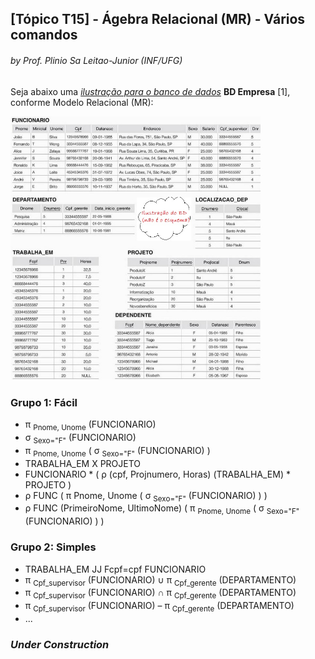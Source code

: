 ## [Tópico T15] - Ágebra Relacional (MR) - Vários comandos
###### *by Prof. Plinio Sa Leitao-Junior (INF/UFG)*

Seja abaixo uma [*ilustração para o banco de dados*](../media/fig-mr-2.jpg) **BD Empresa** [1], conforme Modelo Relacional (MR):

<img src="../media/fig-mr-2.jpg" width="400">

### Grupo 1: Fácil

-	π <sub>Pnome, Unome</sub> (FUNCIONARIO)
-	σ <sub>Sexo="F"</sub> (FUNCIONARIO)
-	π <sub>Pnome, Unome</sub> ( σ <sub>Sexo="F"</sub> (FUNCIONARIO) )
-	TRABALHA_EM  X  PROJETO
- FUNCIONARIO * ( ρ (cpf, Projnumero, Horas) (TRABALHA_EM) * PROJETO )
- ρ FUNC ( π Pnome, Unome ( σ <sub>Sexo="F"</sub> (FUNCIONARIO) ) )
- ρ FUNC (PrimeiroNome, UltimoNome) ( π <sub>Pnome, Unome</sub> ( σ <sub>Sexo="F"</sub> (FUNCIONARIO) ) )

### Grupo 2: Simples

- TRABALHA_EM JJ Fcpf=cpf  FUNCIONARIO
- π <sub>Cpf_supervisor</sub> (FUNCIONARIO) ∪ π <sub>Cpf_gerente</sub> (DEPARTAMENTO)
- π <sub>Cpf_supervisor</sub> (FUNCIONARIO) ∩ π <sub>Cpf_gerente</sub> (DEPARTAMENTO)
- π <sub>Cpf_supervisor</sub> (FUNCIONARIO) –  π <sub>Cpf_gerente</sub> (DEPARTAMENTO)
- ...

### _Under Construction_
